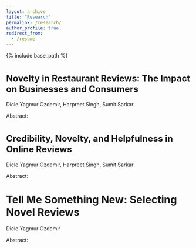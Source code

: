 ```yaml
---
layout: archive
title: "Research"
permalink: /research/
author_profile: true
redirect_from:
  - /resume
---
```


{% include base_path %}

<font size="5"> Novelty in Restaurant Reviews: The Impact on Businesses and Consumers</font>
======
Dicle Yagmur Ozdemir, Harpreet Singh, Sumit Sarkar

Abstract: 

<font size="5"> Credibility, Novelty, and Helpfulness in Online Reviews</font>
======
Dicle Yagmur Ozdemir, Harpreet Singh, Sumit Sarkar

Abstract: 

Tell Me Something New: Selecting Novel Reviews
======
Dicle Yagmur Ozdemir

Abstract: 

